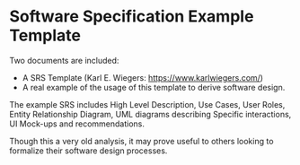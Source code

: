 # Software Specification Example Template

Two documents are included: 
- A SRS Template (Karl E. Wiegers: https://www.karlwiegers.com/)
- A real example of the usage of this template to derive software design.

The example SRS includes High Level Description, Use Cases, User Roles, Entity Relationship Diagram, UML diagrams describing Specific interactions, UI Mock-ups and recommendations. 

Though this a very old analysis, it may prove useful to others looking to formalize their software design processes. 
